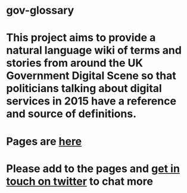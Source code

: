 gov-glossary
============
# This project aims to provide a natural language wiki of terms and stories from around the UK Government Digital Scene so that politicians talking about digital services in 2015 have a reference and source of definitions.
# Pages are <a href="https://github.com/blangry/gov-glossary/wiki/_pages">here</a>
# Please add to the pages and <a href="http://www.twitter.com/blangry">get in touch on twitter</a> to chat more
